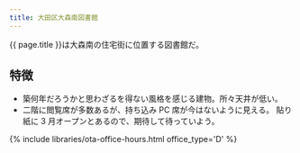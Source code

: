```yaml
---
title: 大田区大森南図書館
---
```


{{ page.title }}は大森南の住宅街に位置する図書館だ。

## 特徴

* 築何年だろうかと思わざるを得ない風格を感じる建物。所々天井が低い。
* 二階に閲覧席が多数あるが、持ち込み PC 席が今はないように見える。
  貼り紙に 3 月オープンとあるので、期待して待っていよう。

{% include libraries/ota-office-hours.html office_type='D' %}
